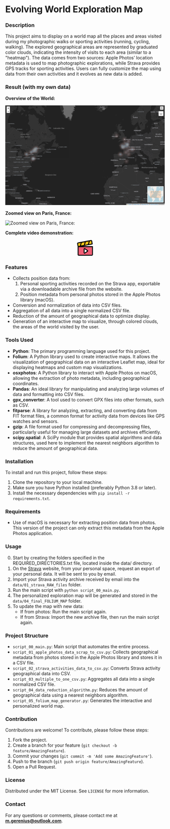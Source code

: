 # Evolving World Exploration Map


### Description

This project aims to display on a world map all the places and areas visited during my photographic walks or sporting activities (running, cycling, walking). The explored geographical areas are represented by graduated color clouds, indicating the intensity of visits to each area (similar to a "heatmap"). 
The data comes from two sources: Apple Photos’ location metadata is used to map photographic explorations, while Strava provides GPS tracks for sporting activities. 
Users can fully customize the map using data from their own activities and it evolves as new data is added.


### Result (with my own data)


**Overview of the World:**

![Overview of the World:](data/05_final_result_screenshots/Final_exploration_map_overview_screenshot_overview.png)


**Zoomed view on Paris, France:**

![Zoomed view on Paris, France:](data/05_final_result_screenshots/Final_exploration_map_overview_screenshot_paris.png)


**Complete video demonstration:**

<p align="center">
  <a href="data/05_final_result_screenshots/Final_exploration_map_overview_video.mp4">
    <img src="data/05_final_result_screenshots/icon_video.png" alt="Watch video" width="50"/>
  </a>
</p>

### Features

- Collects position data from:
  1. Personal sporting activities recorded on the Strava app, exportable via a downloadable archive file from the website.
  2. Position metadata from personal photos stored in the Apple Photos library (macOS).
- Conversion and normalization of data into CSV files.
- Aggregation of all data into a single normalized CSV file.
- Reduction of the amount of geographical data to optimize display.
- Generation of an interactive map to visualize, through colored clouds, the areas of the world visited by the user.


### Tools Used

- **Python**: The primary programming language used for this project.
- **Folium**: A Python library used to create interactive maps. It allows the visualization of geographical data on an interactive Leaflet map, ideal for displaying heatmaps and custom map visualizations.
- **osxphotos**: A Python library to interact with Apple Photos on macOS, allowing the extraction of photo metadata, including geographical coordinates.
- **Pandas**: An ideal library for manipulating and analyzing large volumes of data and formatting into CSV files.
- **gpx_converter**: A tool used to convert GPX files into other formats, such as CSV.
- **fitparse**: A library for analyzing, extracting, and converting data from FIT format files, a common format for activity data from devices like GPS watches and sensors.
- **gzip**: A file format used for compressing and decompressing files, particularly useful for managing large datasets and archives efficiently.
- **scipy.spatial**: A SciPy module that provides spatial algorithms and data structures, used here to implement the nearest neighbors algorithm to reduce the amount of geographical data.


### Installation

To install and run this project, follow these steps:

1. Clone the repository to your local machine.
2. Make sure you have Python installed (preferably Python 3.8 or later).
3. Install the necessary dependencies with `pip install -r requirements.txt`.


### Requirements

- Use of macOS is necessary for extracting position data from photos. This version of the project can only extract this metadata from the Apple Photos application.


### Usage

0. Start by creating the folders specified in the REQUIRED_DIRECTORIES.txt file, located inside the data/ directory.
1. On the [Strava](https://www.strava.com) website, from your personal space, request an export of your personal data. It will be sent to you by email.
2. Import your Strava activity archive received by email into the `data/01_strava_RAW_files` folder.
3. Run the main script with `python script_00_main.py`.
4. The personalized exploration map will be generated and stored in the `data/04_final_FOLIUM_MAP` folder.
5. To update the map with new data:
   - If from photos: Run the main script again.
   - If from Strava: Import the new archive file, then run the main script again.


### Project Structure

- `script_00_main.py`: Main script that automates the entire process.
- `script_01_apple_photos_data_scrap_to_csv.py`: Collects geographical metadata from photos stored in the Apple Photos library and stores it in a CSV file.
- `script_02_strava_activities_data_to_csv.py`: Converts Strava activity geographical data into CSV.
- `script_03_multiple_to_one_csv.py`: Aggregates all data into a single normalized CSV file.
- `script_04_data_reduction_algorithm.py`: Reduces the amount of geographical data using a nearest neighbors algorithm.
- `script_05_folium_map_generator.py`: Generates the interactive and personalized world map.


### Contribution

Contributions are welcome! To contribute, please follow these steps:

1. Fork the project.
2. Create a branch for your feature (`git checkout -b feature/AmazingFeature`).
3. Commit your changes (`git commit -m 'Add some AmazingFeature'`).
4. Push to the branch (`git push origin feature/AmazingFeature`).
5. Open a Pull Request.


### License

Distributed under the MIT License. See `LICENSE` for more information.


### Contact

For any questions or comments, please contact me at **m.gerenius@outlook.com**.
